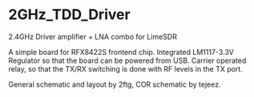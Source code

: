 # 2GHz_TDD_Driver
2.4GHz Driver amplifier + LNA combo for LimeSDR

A simple board for RFX8422S frontend chip.
Integrated LM1117-3.3V Regulator so that the board can be powered from USB.
Carrier operated relay, so that the TX/RX switching is done with RF levels in the TX port. 

General schematic and layout by 2ftg, COR schematic by tejeez. 